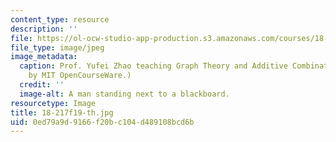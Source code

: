```yaml
---
content_type: resource
description: ''
file: https://ol-ocw-studio-app-production.s3.amazonaws.com/courses/18-217-graph-theory-and-additive-combinatorics-fall-2019/0ed79a9d9166f20bc104d489108bcd6b_18-217f19-th.jpg
file_type: image/jpeg
image_metadata:
  caption: Prof. Yufei Zhao teaching Graph Theory and Additive Combinatorics. (Image
    by MIT OpenCourseWare.)
  credit: ''
  image-alt: A man standing next to a blackboard.
resourcetype: Image
title: 18-217f19-th.jpg
uid: 0ed79a9d-9166-f20b-c104-d489108bcd6b
---
```


